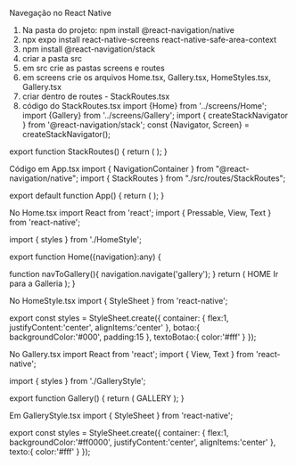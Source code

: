 Navegação no React Native

1) Na pasta do projeto: npm install @react-navigation/native
2) npx expo install react-native-screens react-native-safe-area-context
3) npm install @react-navigation/stack
3) criar a pasta src
4) em src crie as pastas screens e routes 
5) em screens crie os arquivos Home.tsx, Gallery.tsx, HomeStyles.tsx, Gallery.tsx
4) criar dentro de routes - StackRoutes.tsx
5) código do StackRoutes.tsx
import {Home} from '../screens/Home';
import {Gallery} from '../screens/Gallery';
import { createStackNavigator } from '@react-navigation/stack';
const {Navigator, Screen} = createStackNavigator();

export function StackRoutes() {
  return (
   <Navigator screenOptions={{headerShown:false}}>
    <Screen name='home' component={Home}></Screen>
    <Screen name='gallery' component={Gallery}></Screen>
   </Navigator>
  );
}

Código em App.tsx
import { NavigationContainer } from "@react-navigation/native";
import { StackRoutes } from "./src/routes/StackRoutes";

export default function App() {
  return (
   <NavigationContainer>
      <StackRoutes />
   </NavigationContainer>
  );
}


No Home.tsx
import React from 'react';
import { Pressable, View, Text } from 'react-native';

import { styles } from './HomeStyle';

export function Home({navigation}:any) {

  function navToGallery(){
    navigation.navigate('gallery');
  }
  return (
    <View style={styles.container}>
      <Text>HOME</Text>
        <Pressable style={styles.botao} onPress={navToGallery}>
            <Text style={styles.textoBotao}>Ir para a Galleria</Text>
        </Pressable>
    </View>
  );
}

No HomeStyle.tsx
import { StyleSheet } from 'react-native';

export const styles = StyleSheet.create({
  container: {
    flex:1,
    justifyContent:'center',
    alignItems:'center'
  },
  botao:{
    backgroundColor:'#000',
    padding:15
  },
  textoBotao:{
    color:'#fff'
  }
});


No Gallery.tsx
import React from 'react';
import { View, Text } from 'react-native';

import { styles } from './GalleryStyle';

export function Gallery() {
  return (
    <View style={styles.container}>
      <Text style={styles.texto}>GALLERY</Text>
    </View>
  );
}

Em GalleryStyle.tsx
import { StyleSheet } from 'react-native';

export const styles = StyleSheet.create({
  container: {
    flex:1,
    backgroundColor:'#ff0000',
    justifyContent:'center',
    alignItems:'center'
  },
  texto:{
    color:'#fff'
  }
});





